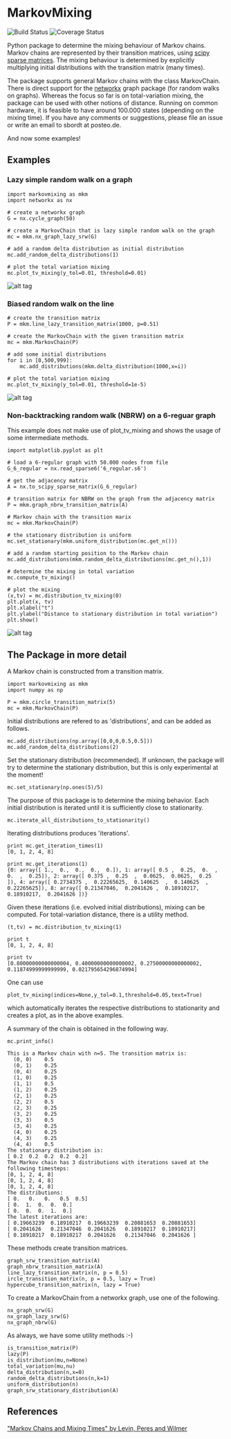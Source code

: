 # MarkovMixing

![Build Status](https://travis-ci.org/sbordt/markovmixing.svg?branch=master) 
![Coverage Status](https://coveralls.io/repos/sbordt/markovmixing/badge.svg?branch=master&service=github)

Python package to determine the mixing behaviour of Markov chains. Markov chains are represented by their transition matrices, using [scipy sparse matrices](https://docs.scipy.org/doc/scipy-0.14.0/reference/sparse.html). The mixing behaviour is determined by explicitly multiplying initial distributions with the transition matrix (many times). 

The package supports general Markov chains with the class MarkovChain. There is direct support for the [networkx](https://networkx.github.io/) graph package (for random walks on graphs). Whereas the focus so far is on total-variation mixing, the package can be used with other notions of distance. Running on common hardware, it is feasible to have around 100.000 states (depending on the mixing time).  If you have any comments or suggestions, please file an issue or write an email to sbordt at posteo.de.

And now some examples!

## Examples
### Lazy simple random walk on a graph

    import markovmixing as mkm
    import networkx as nx

    # create a networkx graph
    G = nx.cycle_graph(50)
    
    # create a MarkovChain that is lazy simple random walk on the graph
    mc = mkm.nx_graph_lazy_srw(G)
    
    # add a random delta distribution as initial distribution
    mc.add_random_delta_distributions(1)
    
    # plot the total variation mixing
    mc.plot_tv_mixing(y_tol=0.01, threshold=0.01)    
    
![alt tag](https://raw.githubusercontent.com/sbordt/markovmixing/master/examples/cycle_srw_mixing.png)

### Biased random walk on the line

    # create the transition matrix
    P = mkm.line_lazy_transition_matrix(1000, p=0.51)

    # create the MarkovChain with the given transition matrix
    mc = mkm.MarkovChain(P)
    
    # add some initial distributions
    for i in [0,500,999]:
        mc.add_distributions(mkm.delta_distribution(1000,x=i))
        
    # plot the total variation mixing
    mc.plot_tv_mixing(y_tol=0.01, threshold=1e-5)
    
![alt tag](https://raw.githubusercontent.com/sbordt/markovmixing/master/examples/biased_line_mixing.png)

### Non-backtracking random walk (NBRW) on a 6-reguar graph

This example does not make use of plot_tv_mixing and shows the usage of some intermediate methods.

    import matplotlib.pyplot as plt

    # load a 6-regular graph with 50.000 nodes from file
    G_6_regular = nx.read_sparse6('6_regular.s6')

    # get the adjacency matrix
    A = nx.to_scipy_sparse_matrix(G_6_regular)

    # transition matrix for NBRW on the graph from the adjacency matrix 
    P = mkm.graph_nbrw_transition_matrix(A)

    # Markov chain with the transition marix
    mc = mkm.MarkovChain(P)

    # the stationary distribution is uniform
    mc.set_stationary(mkm.uniform_distribution(mc.get_n()))

    # add a random starting position to the Markov chain
    mc.add_distributions(mkm.random_delta_distributions(mc.get_n(),1))

    # determine the mixing in total variation 
    mc.compute_tv_mixing()

    # plot the mixing
    (x,tv) = mc.distribution_tv_mixing(0)
    plt.plot(x, tv)
    plt.xlabel("t")
    plt.ylabel("Distance to stationary distribution in total variation")
    plt.show()  
    
![alt tag](https://raw.githubusercontent.com/sbordt/markovmixing/master/examples/6_regular_nbrw_mixing.png)


## The Package in more detail

A Markov chain is constructed from a transition matrix.

    import markovmixing as mkm
    import numpy as np
    
    P = mkm.circle_transition_matrix(5)
    mc = mkm.MarkovChain(P)

Initial distributions are refered to as 'distributions', and can be added as follows.

    mc.add_distributions(np.array([0,0,0,0.5,0.5]))
    mc.add_random_delta_distributions(2)    

Set the stationary distribution (recommended). If unknown, the package will try to determine the stationary distribution, but this is only experimental at the moment!

    mc.set_stationary(np.ones(5)/5)
    
The purpose of this package is to determine the mixing behavior. Each initial distribution is iterated until it is sufficiently close to stationarity.

    mc.iterate_all_distributions_to_stationarity()
    
Iterating distributions produces 'iterations'.

    print mc.get_iteration_times(1)
    [0, 1, 2, 4, 8]
    
    print mc.get_iterations(1)
    {0: array([ 1.,  0.,  0.,  0.,  0.]), 1: array([ 0.5 ,  0.25,  0.  ,  0.  ,  0.25]), 2: array([ 0.375 ,  0.25  ,  0.0625,  0.0625,  0.25  ]), 4: array([ 0.2734375 ,  0.22265625,  0.140625  ,  0.140625  ,  0.22265625]), 8: array([ 0.21347046,  0.2041626 ,  0.18910217,  0.18910217,  0.2041626 ])}
    
Given these iterations (i.e. evolved initial distributions), mixing can be computed. For total-variation distance, there is a utility method.

    (t,tv) = mc.distribution_tv_mixing(1)
    
    print t
    [0, 1, 2, 4, 8]
    
    print tv
    [0.80000000000000004, 0.40000000000000002, 0.27500000000000002, 0.11874999999999999, 0.021795654296874994]

One can use

    plot_tv_mixing(indices=None,y_tol=0.1,threshold=0.05,text=True)
    
which automatically iterates the respective distributions to stationarity and creates a plot, as in the above examples.

A summary of the chain is obtained in the following way.

    mc.print_info()
    
    This is a Markov chain with n=5. The transition matrix is:
      (0, 0)    0.5
      (0, 1)    0.25
      (0, 4)    0.25
      (1, 0)    0.25
      (1, 1)    0.5
      (1, 2)    0.25
      (2, 1)    0.25
      (2, 2)    0.5
      (2, 3)    0.25
      (3, 2)    0.25
      (3, 3)    0.5
      (3, 4)    0.25
      (4, 0)    0.25
      (4, 3)    0.25
      (4, 4)    0.5
    The stationary distribution is:
    [ 0.2  0.2  0.2  0.2  0.2]
    The Markov chain has 3 distributions with iterations saved at the following timesteps:
    [0, 1, 2, 4, 8]
    [0, 1, 2, 4, 8]
    [0, 1, 2, 4, 8]
    The distributions:
    [ 0.   0.   0.   0.5  0.5]
    [ 0.  1.  0.  0.  0.]
    [ 0.  0.  0.  1.  0.]
    The latest iterations are:
    [ 0.19663239  0.18910217  0.19663239  0.20881653  0.20881653]
    [ 0.2041626   0.21347046  0.2041626   0.18910217  0.18910217]
    [ 0.18910217  0.18910217  0.2041626   0.21347046  0.2041626 ]


These methods create transition matrices.

    graph_srw_transition_matrix(A)
    graph_nbrw_transition_matrix(A)
    line_lazy_transition_matrix(n, p = 0.5)
    ircle_transition_matrix(n, p = 0.5, lazy = True)
    hypercube_transition_matrix(n, lazy = True)
    
To create a MarkovChain from a networkx graph, use one of the following.

    nx_graph_srw(G)
    nx_graph_lazy_srw(G)
    nx_graph_nbrw(G)

As always, we have some utility methods :-)

    is_transition_matrix(P)
    lazy(P)
    is_distribution(mu,n=None)
    total_variation(mu,nu)
    delta_distribution(n,x=0)
    random_delta_distributions(n,k=1)
    uniform_distribution(n)
    graph_srw_stationary_distribution(A)
    

## References

["Markov Chains and Mixing Times" by Levin, Peres and Wilmer](http://pages.uoregon.edu/dlevin/MARKOV/markovmixing.pdf)
